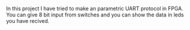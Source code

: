 In this project I have tried to make an parametric UART protocol in FPGA.
You can give 8 bit input from switches and you can show the data in leds you have recived.
